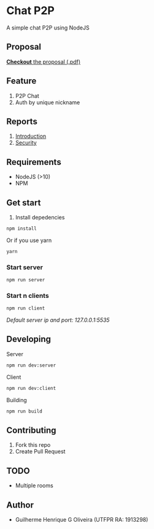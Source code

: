 # Chat P2P 

A simple chat P2P using NodeJS

## Proposal

[**Checkout** the proposal (.pdf)](/proposal/Seguran_a___APNP___Atividade_2-1.pdf)

## Feature

1. P2P Chat
2. Auth by unique nickname

## Reports

1. [Introduction](/reports/README.md)
2. [Security](/reports/security.md)

## Requirements 

- NodeJS (>10) 
- NPM

## Get start

1. Install depedencies
```bash
npm install
```
Or if you use yarn
```bash
yarn
```

### Start server

```bash
npm run server
```

### Start n clients

```bash
npm run client
```

*Default server ip and port: 127.0.0.1:5535*


## Developing

Server
```bash
npm run dev:server
```

Client
```bash
npm run dev:client
```

Building
```bash
npm run build
```

## Contributing

1. Fork this repo
2. Create Pull Request

## TODO

- Multiple rooms

## Author 

- Guilherme Henrique G Oliveira (UTFPR RA: 1913298)
